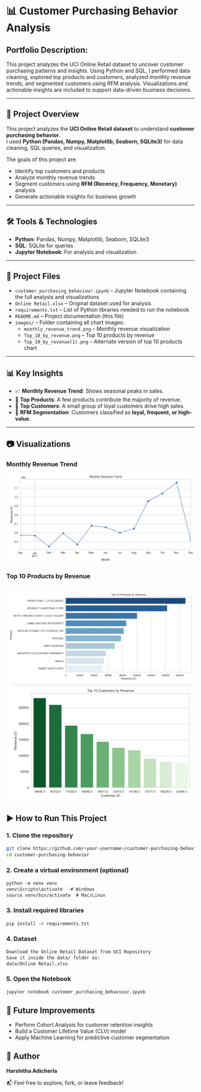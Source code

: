 # 📊 Customer Purchasing Behavior Analysis  

## Portfolio Description:
This project analyzes the UCI Online Retail dataset to uncover customer purchasing patterns and insights. Using Python and SQL, I performed data cleaning, explored top products and customers, analyzed monthly revenue trends, and segmented customers using RFM analysis. Visualizations and actionable insights are included to support data-driven business decisions.

---

## 📌 Project Overview  
This project analyzes the **UCI Online Retail dataset** to understand **customer purchasing behavior**.  
I used **Python (Pandas, Numpy, Matplotlib, Seaborn, SQLite3)** for data cleaning, SQL queries, and visualization.  

The goals of this project are:  
- Identify top customers and products  
- Analyze monthly revenue trends  
- Segment customers using **RFM (Recency, Frequency, Monetary)** analysis  
- Generate actionable insights for business growth  

---

## 🛠️ Tools & Technologies  
- **Python**: Pandas, Numpy, Matplotlib, Seaborn, SQLite3  
- **SQL**: SQLite for queries  
- **Jupyter Notebook**: For analysis and visualization  

---

## 📁 Project Files

- `customer_purchasing_behaviour.ipynb` – Jupyter Notebook containing the full analysis and visualizations  
- `Online Retail.xlsx` – Original dataset used for analysis  
- `requirements.txt` – List of Python libraries needed to run the notebook  
- `README.md` – Project documentation (this file)  
- `images/` – Folder containing all chart images:
    - `monthly_revenue_trend.png` – Monthly revenue visualization  
    - `Top_10_by_revenue.png` – Top 10 products by revenue  
    - `Top_10_by_revenue(1).png` – Alternate version of top 10 products chart  

---

## 📊 Key Insights  
- 📈 **Monthly Revenue Trend**: Shows seasonal peaks in sales.  
- 🛒 **Top Products**: A few products contribute the majority of revenue.  
- 👥 **Top Customers**: A small group of loyal customers drive high sales.  
- 🎯 **RFM Segmentation**: Customers classified as **loyal, frequent, or high-value**.  

---

## 📷 Visualizations  

### Monthly Revenue Trend  
![Monthly Revenue](monthly_revenue_trend.png)  

### Top 10 Products by Revenue  
![Top Products 1](Top_10_by_revenue.png)  
![Top Products 2](Top_10_by_revenue(1).png)
---

## ▶️ How to Run This Project  

### 1. Clone the repository  
```bash
git clone https://github.com/<your-username>/customer-purchasing-behavior.git
cd customer-purchasing-behavior
```
### 2. Create a virtual environment (optional)
```
python -m venv venv
venv\Scripts\activate   # Windows
source venv/bin/activate  # Mac/Linux
```
### 3. Install required libraries
```
pip install -r requirements.txt
```
### 4. Dataset
```
Download the Online Retail Dataset from UCI Repository
Save it inside the data/ folder as:
data/Online Retail.xlsx
```
### 5. Open the Notebook
```
jupyter notebook customer_purchasing_behaviour.ipynb
```

## 🚀 Future Improvements
- Perform Cohort Analysis for customer retention insights
- Build a Customer Lifetime Value (CLV) model
- Apply Machine Learning for predictive customer segmentation

## 🙋 Author
**Harshitha Adicherla**

📬 Feel free to explore, fork, or leave feedback!
